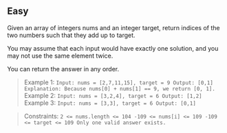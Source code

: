 Easy
---
Given an array of integers nums and an integer target, return indices of the two numbers such that they add up to target.

You may assume that each input would have exactly one solution, and you may not use the same element twice.

You can return the answer in any order.

 

>Example 1:
`
Input: nums = [2,7,11,15], target = 9
Output: [0,1]
Explanation: Because nums[0] + nums[1] == 9, we return [0, 1].
`
Example 2:
`
Input: nums = [3,2,4], target = 6
Output: [1,2]
`
Example 3:
`
Input: nums = [3,3], target = 6
Output: [0,1]
`

>Constraints:
`
2 <= nums.length <= 104
-109 <= nums[i] <= 109
-109 <= target <= 109
Only one valid answer exists.
`
